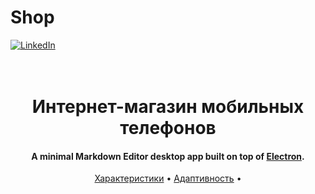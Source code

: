 # Shop
[![LinkedIn][linkedin-shield]][linkedin-url]
<h1 align="center">
  <br>
  Интернет-магазин мобильных телефонов
  <br>
</h1>

<h4 align="center">A minimal Markdown Editor desktop app built on top of <a href="http://electron.atom.io" target="_blank">Electron</a>.</h4>

<p align="center">
  <a href="#key-features">Характеристики</a> •
  <a href="#how-to-use">Адаптивность</a> •

</p>




<!-- https://www.markdownguide.org/basic-syntax/#reference-style-links -->
[linkedin-shield]: https://img.shields.io/badge/-LinkedIn-black.svg?style=for-the-badge&logo=linkedin&colorB=555
[linkedin-url]: https://www.linkedin.com/in/uliana-ezubchik-14763a1a3/
